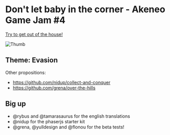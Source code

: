 # Don't let baby in the corner - Akeneo Game Jam #4

[Try to get out of the house!](https://pierallard.github.io/akeneo-game-jam-4/)

![Thumb](https://raw.githubusercontent.com/pierallard/akeneo-game-jam-4/master/thumb.png)

## Theme: Evasion

Other propositions:
- https://github.com/nidup/collect-and-conquer
- https://github.com/grena/over-the-hills

## Big up

- @rybus and @tamarasaurus for the english translations
- @nidup for the phaserjs starter kit
- @grena, @yulldesign and @flonou for the beta tests!
